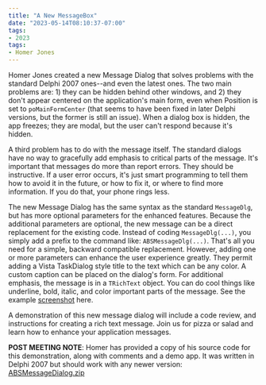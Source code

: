 ```yaml
---
title: "A New MessageBox"
date: "2023-05-14T08:10:37-07:00"
tags:
- 2023
tags:
- Homer Jones
---
```


Homer Jones created a new Message Dialog that solves problems with the standard Delphi 2007 ones--and even the latest ones. The two main problems are: 1) they can be hidden behind other windows, and 2) they don't appear centered on the application's main form, even when Position is set to `poMainFormCenter` (that seems to have been fixed in later Delphi versions, but the former is still an issue). When a dialog box is hidden, the app freezes; they are modal, but the user can't respond because it's hidden.

A third problem has to do with the message itself. The standard dialogs have no way to gracefully add emphasis to critical parts of the message. It's important that messages do more than report errors. They should be instructive. If a user error occurs, it's just smart programming to tell them how to avoid it in the future, or how to fix it, or where to find more information. If you do that, your phone rings less.

The new Message Dialog has the same syntax as the standard `MessageDlg`, but has more optional parameters for the enhanced features. Because the additional parameters are optional, the new message can be a direct replacement for the existing code. Instead of coding `MessageDlg(...)`, you simply add a prefix to the command like: `ABSMessageDlg(...)`. That's all you need for a simple, backward compatible replacement. However, adding one or more parameters can enhance the user experience greatly. They permit adding a Vista TaskDialog style title to the text which can be any color. A custom caption can be placed on the dialog's form. For additional emphasis, the message is in a `TRichText` object. You can do cool things like underline, bold, italic, and color important parts of the message. See the example [screenshot](/sites/default/files/2023-05/ABSShowMessage.png) here.

A demonstration of this new message dialog will include a code review, and instructions for creating a rich text message. Join us for pizza or salad and learn how to enhance your application messages.

**POST MEETING NOTE**: Homer has provided a copy of his source code for this demonstration, along with comments and a demo app. It was written in Delphi 2007 but should work with any newer version: [ABSMessageDialog.zip](/files/presentations/ABSMessageDialog.zip)
